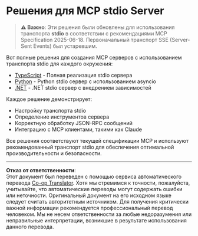 <!--
CO_OP_TRANSLATOR_METADATA:
{
  "original_hash": "e378b47e0361b7a9b0dab7a0306878c8",
  "translation_date": "2025-08-26T19:59:16+00:00",
  "source_file": "03-GettingStarted/05-stdio-server/solution/README.md",
  "language_code": "ru"
}
-->
# Решения для MCP stdio Server

> **⚠️ Важно**: Эти решения были обновлены для использования транспорта **stdio** в соответствии с рекомендациями MCP Specification 2025-06-18. Первоначальный транспорт SSE (Server-Sent Events) был устаревшим.

Вот полные решения для создания MCP серверов с использованием транспорта stdio для каждого окружения:

- [TypeScript](../../../../../03-GettingStarted/05-stdio-server/solution/typescript) - Полная реализация stdio сервера
- [Python](../../../../../03-GettingStarted/05-stdio-server/solution/python) - Python stdio сервер с использованием asyncio
- [.NET](../../../../../03-GettingStarted/05-stdio-server/solution/dotnet) - .NET stdio сервер с внедрением зависимостей

Каждое решение демонстрирует:
- Настройку транспорта stdio
- Определение инструментов сервера
- Корректную обработку JSON-RPC сообщений
- Интеграцию с MCP клиентами, такими как Claude

Все решения соответствуют текущей спецификации MCP и используют рекомендованный транспорт stdio для обеспечения оптимальной производительности и безопасности.

---

**Отказ от ответственности**:  
Этот документ был переведен с помощью сервиса автоматического перевода [Co-op Translator](https://github.com/Azure/co-op-translator). Хотя мы стремимся к точности, пожалуйста, учитывайте, что автоматические переводы могут содержать ошибки или неточности. Оригинальный документ на его исходном языке следует считать авторитетным источником. Для получения критически важной информации рекомендуется профессиональный перевод человеком. Мы не несем ответственности за любые недоразумения или неправильные интерпретации, возникшие в результате использования данного перевода.